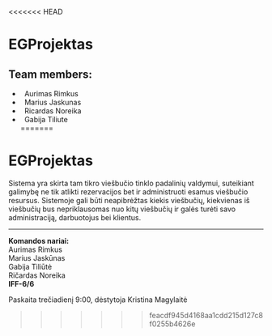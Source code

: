 <<<<<<< HEAD
# EGProjektas
## Team members:

* &nbsp;&nbsp;Aurimas Rimkus  <br />
* &nbsp;&nbsp;Marius Jaskunas <br />
* &nbsp;&nbsp;Ricardas Noreika <br />
* &nbsp;&nbsp;Gabija Tiliute <br />
=======
# EGProjektas  
  
Sistema yra skirta tam tikro viešbučio tinklo padalinių valdymui, suteikiant galimybę ne tik atlikti rezervacijos bet ir administruoti esamus viešbučio resursus. Sistemoje gali būti neapibrėžtas kiekis viešbučių, kiekvienas iš viešbučių bus nepriklausomas nuo kitų viešbučių ir galės turėti savo administraciją, darbuotojus bei klientus.  
  
---
  
**Komandos nariai:**  
Aurimas Rimkus  
Marius Jaskūnas  
Gabija Tiliūtė  
Ričardas Noreika  
**IFF-6/6**  
  
Paskaita trečiadienį 9:00, dėstytoja Kristina Magylaitė
>>>>>>> feacdf945d4168aa1cdd215d127c8f0255b4626e
